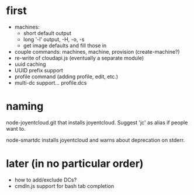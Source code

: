 # first

- machines:
    - short default output
    - long '-l' output, -H, -o, -s
    - get image defaults and fill those in
- couple commands: machines, machine, provision (create-machine?)
- re-write of cloudapi.js (eventually a separate module)
- uuid caching
- UUID prefix support
- profile command (adding profile, edit, etc.)
- multi-dc support... profile.dcs


# naming

node-joyentcloud.git that installs joyentcloud. Suggest 'jc' as alias if people want to.

node-smartdc installs joyentcloud and warns about deprecation on stderr.

# later (in no particular order)

- how to add/exclude DCs?
- cmdln.js support for bash tab completion
